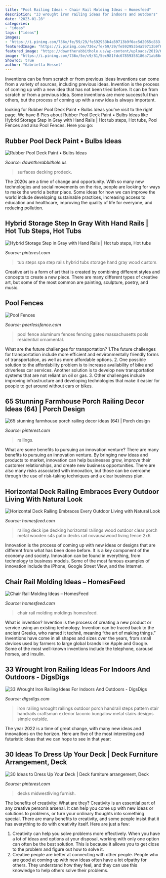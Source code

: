 ```yaml
---
title: "Pool Railing Ideas ~ Chair Rail Molding Ideas – Homesfeed"
description: "33 wrought iron railing ideas for indoors and outdoors"
date: "2023-01-28"
categories:
- "ideas"
tags: ["ideas"]
images:
- "https://i.pinimg.com/736x/fe/59/29/fe592953b4a59713b9f0ac5d2055c833--spa.jpg"
featuredImage: "https://i.pinimg.com/736x/fe/59/29/fe592953b4a59713b9f0ac5d2055c833--spa.jpg"
featured_image: "https://downtherabbithole.us/wp-content/uploads/2019/07/rubber-pool-surface-around-pool-deck-area-and-stone-flooring-under-throughout-proportions-2048-x-1536.jpg"
image: "https://i.pinimg.com/736x/5e/c9/81/5ec981fdc67859358186a71ab86c67ac.jpg"
ShowToc: true
author: "Gabriella Hessel"
---
```



Inventions can be from scratch or from previous ideas
Inventions can come from a variety of sources, including previous ideas. Invention is the process of coming up with a new idea that has not been tried before. It can be from scratch or from a previous idea. Some inventions are more successful than others, but the process of coming up with a new idea is always important.

	

		
looking for Rubber Pool Deck Paint • Bulbs Ideas you've visit to the right page. We have 8 Pics about Rubber Pool Deck Paint • Bulbs Ideas like Hybrid Storage Step in Gray with Hand Rails | Hot tub steps, Hot tubs, Pool Fences and also Pool Fences. Here you go:
		
    
## Rubber Pool Deck Paint • Bulbs Ideas

<img loading=lazy src="https://downtherabbithole.us/wp-content/uploads/2019/07/rubber-pool-surface-around-pool-deck-area-and-stone-flooring-under-throughout-proportions-2048-x-1536.jpg" onerror="this.onerror=null;this.src='https://tse1.mm.bing.net/th?id=OIP.HwhWaD8EVxBWY7Yl9glQxgHaFj&amp;pid=15.1';" alt="Rubber Pool Deck Paint • Bulbs Ideas">

_Source: downtherabbithole.us_

>surfaces decking prodeck. 

	

The 2020s are a time of change and opportunity. With so many new technologies and social movements on the rise, people are looking for ways to make the world a better place. Some ideas for how we can improve the world include developing sustainable practices, increasing access to education and healthcare, improving the quality of life for everyone, and reducing pollution.

    
## Hybrid Storage Step In Gray With Hand Rails | Hot Tub Steps, Hot Tubs

<img loading=lazy src="https://i.pinimg.com/736x/fe/59/29/fe592953b4a59713b9f0ac5d2055c833--spa.jpg" onerror="this.onerror=null;this.src='https://tse3.mm.bing.net/th?id=OIP.gu44wC8J4Rte5wkPzfQYOwHaKJ&amp;pid=15.1';" alt="Hybrid Storage Step in Gray with Hand Rails | Hot tub steps, Hot tubs">

_Source: pinterest.com_

>tub steps spa step rails hybrid tubs storage hand gray wood custom. 

	

Creative art is a form of art that is created by combining different styles and concepts to create a new piece. There are many different types of creative art, but some of the most common are painting, sculpture, poetry, and music.

    
## Pool Fences

<img loading=lazy src="https://www.peerlessfence.com/sites/default/files/ChaliceHaven2_black_0.jpg" onerror="this.onerror=null;this.src='https://tse4.mm.bing.net/th?id=OIP.DJw8J5hwnSEvEe2u3hX96AHaHa&amp;pid=15.1';" alt="Pool Fences">

_Source: peerlessfence.com_

>pool fence aluminum fences fencing gates massachusetts pools residential ornamental. 

	

What are the future challenges for transportation?
1.The future challenges for transportation include more efficient and environmentally friendly forms of transportation, as well as more affordable options. 
2. One possible solution to the affordability problem is to increase availability of bike and driverless car services. Another solution is to develop new transportation systems that are not reliant on oil or gas. 
3. Other challenges include improving infrastructure and developing technologies that make it easier for people to get around without cars or bikes.

    
## 65 Stunning Farmhouse Porch Railing Decor Ideas (64) | Porch Design

<img loading=lazy src="https://i.pinimg.com/736x/5e/c9/81/5ec981fdc67859358186a71ab86c67ac.jpg" onerror="this.onerror=null;this.src='https://tse4.mm.bing.net/th?id=OIP.CKQn_yUQ-GK1I1Alnd6p5AHaKR&amp;pid=15.1';" alt="65 stunning farmhouse porch railing decor ideas (64) | Porch design">

_Source: pinterest.com_

>railings. 

	

What are some benefits to pursuing an innovation venture?
There are many benefits to pursuing an innovation venture. By bringing new ideas and products to market, innovation can help businesses grow, improve their customer relationships, and create new business opportunities. There are also many risks associated with innovation, but those can be overcome through the use of risk-taking techniques and a clear business plan.

    
## Horizontal Deck Railing Embraces Every Outdoor Living With Natural Look

<img loading=lazy src="https://homesfeed.com/wp-content/uploads/2015/06/firm-and-strong-horizontal-deck-railing-design-with-metal-combination-with-wooden-deck-flooring-aside-lush-vegetation.jpg" onerror="this.onerror=null;this.src='https://tse4.mm.bing.net/th?id=OIP.ZSDYTUeEFTjFqNXW-tVhQAHaHa&amp;pid=15.1';" alt="Horizontal Deck Railing Embraces Every Outdoor Living with Natural Look">

_Source: homesfeed.com_

>railing deck ipe decking horizontal railings wood outdoor clear porch metal wooden s4s patio decks rail novausawood living fence 2x6. 

	

Innovation is the process of coming up with new ideas or designs that are different from what has been done before. It is a key component of the economy and society. Innovation can be found in everything, from technology to business models. Some of the most famous examples of innovation include the iPhone, Google Street View, and the Internet.

    
## Chair Rail Molding Ideas – HomesFeed

<img loading=lazy src="https://homesfeed.com/wp-content/uploads/2015/06/large-chair-rail-molds-in-white-with-an-electric-port-hardwood-floors.jpg" onerror="this.onerror=null;this.src='https://tse3.mm.bing.net/th?id=OIP.p53ml1oEcVlqEzTXtSmQTwHaGs&amp;pid=15.1';" alt="Chair Rail Molding Ideas – HomesFeed">

_Source: homesfeed.com_

>chair rail molding moldings homesfeed. 

	

What is invention?
Invention is the process of creating a new product or service using an existing technology. Invention can be traced back to the ancient Greeks, who named it technē, meaning “the art of making things.” Inventions have come in all shapes and sizes over the years, from small devices used by farmers to large global brands like Apple and Google. Some of the most well-known inventions include the telephone, carousel horses, and insulin.

    
## 33 Wrought Iron Railing Ideas For Indoors And Outdoors - DigsDigs

<img loading=lazy src="http://www.digsdigs.com/photos/2017/02/34-laconic-wrought-iron-railing-with-X-pattern.jpg" onerror="this.onerror=null;this.src='https://tse3.mm.bing.net/th?id=OIP.yfemxuU4oW_1kRWkZATT7QHaLH&amp;pid=15.1';" alt="33 Wrought Iron Railing Ideas For Indoors And Outdoors - DigsDigs">

_Source: digsdigs.com_

>iron railing wrought railings outdoor porch handrail steps pattern stair handrails craftsman exterior laconic bungalow metal stairs designs simple outside. 

	

The year 2022 is a time of great change, with many new ideas and innovations on the horizon. Here are five of the most interesting and futuristic ideas that we can hope to see in that year:

    
## 30 Ideas To Dress Up Your Deck | Deck Furniture Arrangement, Deck

<img loading=lazy src="https://i.pinimg.com/736x/3a/7f/1c/3a7f1c130959320483ff6f5db000f211.jpg" onerror="this.onerror=null;this.src='https://tse4.mm.bing.net/th?id=OIP.TzA7m08ZjVnYPEGsrGK9qgHaGP&amp;pid=15.1';" alt="30 Ideas to Dress Up Your Deck | Deck furniture arrangement, Deck">

_Source: pinterest.com_

>decks midwestliving furnish. 

	

The benefits of creativity: What are they?
Creativity is an essential part of any creative person’s arsenal. It can help you come up with new ideas or solutions to problems, or turn your ordinary thoughts into something special. There are many benefits to creativity, and some people insist that it has everything to do with creativity itself. Here are just a few: 
1) Creativity can help you solve problems more effectively. When you have a lot of ideas and options at your disposal, working with only one option can often be the best solution. This is because it allows you to get close to the problem and figure out how to solve it. 
2) Creative people are better at connecting with other people. People who are good at coming up with new ideas often have a lot ofpathy for others. They understand how they feel, and they can use this knowledge to help others solve their problems.

